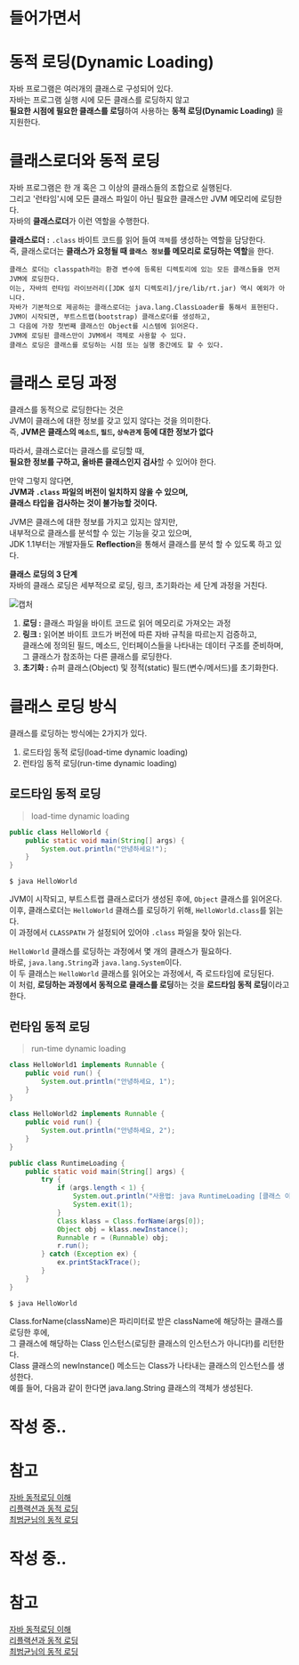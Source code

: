 # 들어가면서 

[]()
[]()
[]()
[]()
[]()

 
# 동적 로딩(Dynamic Loading)      
자바 프로그램은 여러개의 클래스로 구성되어 있다.             
자바는 프로그램 실행 시에 모든 클래스를 로딩하지 않고              
**필요한 시점에 필요한 클래스를 로딩**하여 사용하는 **동적 로딩(Dynamic Loading)** 을 지원한다.        
    
# 클래스로더와 동적 로딩             
자바 프로그램은 한 개 혹은 그 이상의 클래스들의 조합으로 실행된다.                    
그리고 '런타임'시에 모든 클래스 파일이 아닌 필요한 클래스만 JVM 메모리에 로딩한다.                          
자바의 **클래스로더**가 이런 역할을 수행한다.                   
                      
**클래스로더 :** `.class` 바이트 코드를 읽어 들여 `객체`를 생성하는 역할을 담당한다.                     
즉, 클래스로더는 **클래스가 요청될 때 `클래스 정보`를 메모리로 로딩하는 역할**을 한다.                   
 
``` 
클래스 로더는 classpath라는 환경 변수에 등록된 디렉토리에 있는 모든 클래스들을 먼저 JVM에 로딩한다. 
이는, 자바의 런타임 라이브러리([JDK 설치 디렉토리]/jre/lib/rt.jar) 역시 예외가 아니다.     
자바가 기본적으로 제공하는 클래스로더는 java.lang.ClassLoader를 통해서 표현된다. 
JVM이 시작되면, 부트스트랩(bootstrap) 클래스로더를 생성하고, 
그 다음에 가장 첫번째 클래스인 Object를 시스템에 읽어온다.
JVM에 로딩된 클래스만이 JVM에서 객체로 사용할 수 있다.     
클래스 로딩은 클래스를 로딩하는 시점 또는 실행 중간에도 할 수 있다.   
```

# 클래스 로딩 과정         
클래스를 동적으로 로딩한다는 것은              
JVM이 클래스에 대한 정보를 갖고 있지 않다는 것을 의미한다.                 
즉, **JVM은 클래스의 `메소드`, `필드`, `상속관계` 등에 대한 정보가 없다**                  
                               
따라서, 클래스로더는 클래스를 로딩할 때,                 
**필요한 정보를 구하고, 올바른 클래스인지 검사**할 수 있어야 한다.                         
           
만약 그렇지 않다면,      
**JVM과 `.class` 파일의 버전이 일치하지 않을 수 있으며,**        
**클래스 타입을 검사하는 것이 불가능할 것이다.**                       
                       
JVM은 클래스에 대한 정보를 가지고 있지는 않지만,          
내부적으로 클래스를 분석할 수 있는 기능을 갖고 있으며,                    
JDK 1.1부터는 개발자들도 **Reflection**을 통해서 클래스를 분석 할 수 있도록 하고 있다.              
       
**클래스 로딩의 3 단계**       
자바의 클래스 로딩은 세부적으로 로딩, 링크, 초기화라는 세 단계 과정을 거친다.       
  
![캡처](https://user-images.githubusercontent.com/50267433/104977097-13b67c80-5a42-11eb-8fe6-769e76dd8e62.PNG)   

    
1. **로딩 :** 클래스 파일을 바이트 코드로 읽어 메모리로 가져오는 과정      
2. **링크 :** 읽어본 바이트 코드가 버전에 따른 자바 규칙을 따르는지 검증하고,        
클래스에 정의된 필드, 메소드, 인터페이스들을 나타내는 데이터 구조를 준비하며,        
그 클래스가 참조하는 다른 클래스를 로딩한다.             
3. **초기화 :** 슈퍼 클래스(Object) 및 정적(static) 필드(변수/메서드)를 초기화한다.         
   
# 클래스 로딩 방식   
     
클래스를 로딩하는 방식에는 2가지가 있다.   
1. 로드타임 동적 로딩(load-time dynamic loading) 
2. 런타임 동적 로딩(run-time dynamic loading)

## 로드타임 동적 로딩
> load-time dynamic loading   
  

```java
public class HelloWorld {
    public static void main(String[] args) {
        System.out.println("안녕하세요!");
    }
}
```
```console
$ java HelloWorld
```

JVM이 시작되고, 부트스트랩 클래스로더가 생성된 후에, `Object` 클래스를 읽어온다.                  
이후, 클래스로더는 `HelloWorld` 클래스를 로딩하기 위해, `HelloWorld.class`를 읽는다.         
이 과정에서 `CLASSPATH` 가 설정되어 있어야 `.class` 파일을 찾아 읽는다.            
        
`HelloWorld` 클래스를 로딩하는 과정에서 몇 개의 클래스가 필요하다.      
바로, `java.lang.String`과 `java.lang.System`이다.       
이 두 클래스는 `HelloWorld` 클래스를 읽어오는 과정에서, 즉 로드타임에 로딩된다.      
이 처럼, **로딩하는 과정에서 동적으로 클래스를 로딩**하는 것을 **로드타임 동적 로딩**이라고 한다.      
       

## 런타임 동적 로딩
> run-time dynamic loading       

```java
class HelloWorld1 implements Runnable {
    public void run() {
        System.out.println("안녕하세요, 1");
    }
}

class HelloWorld2 implements Runnable {
    public void run() {
        System.out.println("안녕하세요, 2");
    }
}

public class RuntimeLoading {
    public static void main(String[] args) {
        try {
            if (args.length < 1) {
                System.out.println("사용법: java RuntimeLoading [클래스 이름]");
                System.exit(1);
            }
            Class klass = Class.forName(args[0]);
            Object obj = klass.newInstance();
            Runnable r = (Runnable) obj;
            r.run();
        } catch (Exception ex) {
            ex.printStackTrace();
        }
    }
}

```
```console
$ java HelloWorld
```
Class.forName(className)은 파리미터로 받은 className에 해당하는 클래스를 로딩한 후에,     
그 클래스에 해당하는 Class 인스턴스(로딩한 클래스의 인스턴스가 아니다!)를 리턴한다.    
Class 클래스의 newInstance() 메소드는 Class가 나타내는 클래스의 인스턴스를 생성한다.    
예를 들어, 다음과 같이 한다면 java.lang.String 클래스의 객체가 생성된다.
 
 
# 작성 중..  
# 참고    
[자바 동적로딩 이해](https://futurists.tistory.com/43)          
[리플랙션과 동적 로딩](https://madplay.github.io/post/java-reflection)           
[최범균님의 동적 로딩](https://javacan.tistory.com/entry/1)      

# 작성 중..  
# 참고    
[자바 동적로딩 이해](https://futurists.tistory.com/43)          
[리플랙션과 동적 로딩](https://madplay.github.io/post/java-reflection)           
[최범균님의 동적 로딩](https://javacan.tistory.com/entry/1)      
